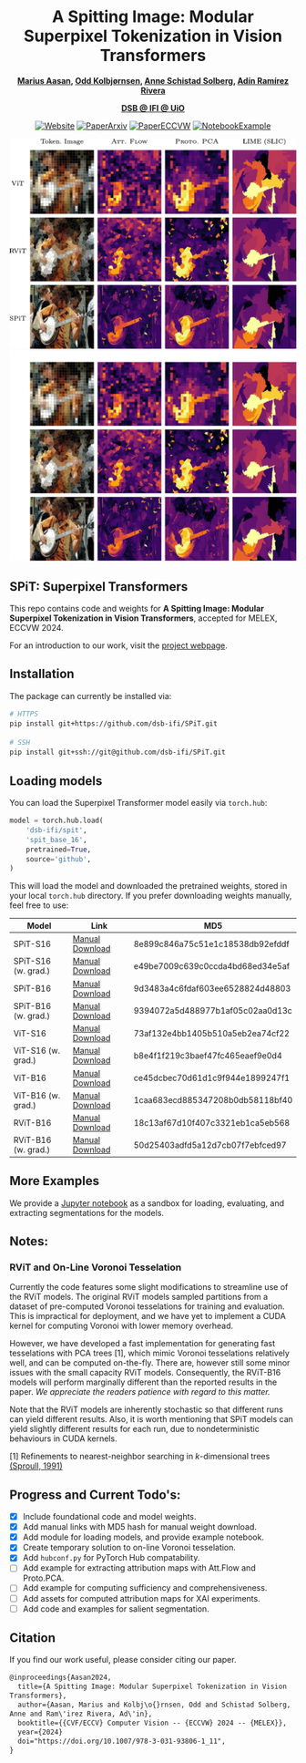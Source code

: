 <div align="center">

# A Spitting Image: Modular Superpixel Tokenization in Vision Transformers

**[Marius Aasan](https://www.mn.uio.no/ifi/english/people/aca/mariuaas/), [Odd Kolbjørnsen](https://www.mn.uio.no/math/english/people/aca/oddkol/), [Anne Schistad Solberg](https://www.mn.uio.no/ifi/english/people/aca/anne/), [Adín Ramírez Rivera](https://www.mn.uio.no/ifi/english/people/aca/adinr/)** <br>


**[DSB @ IFI @ UiO](https://www.mn.uio.no/ifi/english/research/groups/dsb/)** <br>

[![Website](https://img.shields.io/badge/Website-green)](https://dsb-ifi.github.io/SPiT/)
[![PaperArxiv](https://img.shields.io/badge/Paper-arXiv-red)](https://arxiv.org/abs/2408.07680)
[![PaperECCVW](https://img.shields.io/badge/Paper-ECCVW_2024-blue)](https://doi.org/10.1007/978-3-031-93806-1_11)
[![NotebookExample](https://img.shields.io/badge/Notebook-Example-orange)](https://nbviewer.jupyter.org/github/dsb-ifi/SPiT/blob/main/notebooks/eval_in1k.ipynb) <br>

![SPiT Figure 1](/assets/fig1.png#gh-light-mode-only "Examples of feature maps from SPiT-B16")
![SPiT Figure 1](/assets/fig1_dark.png#gh-dark-mode-only "Examples of feature maps from SPiT-B16")

</div>

## SPiT: Superpixel Transformers

This repo contains code and weights for **A Spitting Image: Modular Superpixel Tokenization in Vision Transformers**, accepted for MELEX, ECCVW 2024.

For an introduction to our work, visit the [project webpage](https://dsb-ifi.github.io/SPiT/). 

## Installation

The package can currently be installed via:

```bash
# HTTPS
pip install git+https://github.com/dsb-ifi/SPiT.git

# SSH
pip install git+ssh://git@github.com/dsb-ifi/SPiT.git
```

## Loading models

You can load the Superpixel Transformer model easily via `torch.hub`:

```python
model = torch.hub.load(
    'dsb-ifi/spit', 
    'spit_base_16',
    pretrained=True,
    source='github',
)
```

This will load the model and downloaded the pretrained weights, stored in your local `torch.hub` directory. 
If you prefer downloading weights manually, feel free to use:

| Model | Link | MD5 |
|-|-|-|
| SPiT-S16 | [Manual Download](https://uio-my.sharepoint.com/:u:/g/personal/mariuaas_uio_no/EZ57Sad2uf9Dizwm3VYhvw4BVdHOxsEJcgyf4vgKsdmgZg) |8e899c846a75c51e1c18538db92efddf|
| SPiT-S16 (w. grad.) | [Manual Download](https://uio-my.sharepoint.com/:u:/g/personal/mariuaas_uio_no/Eb9FViSwap5JqYe1mtlC3jQBE-nAMG88MfJfmypT_J8r0Q) |e49be7009c639c0ccda4bd68ed34e5af|
| SPiT-B16 | [Manual Download](https://uio-my.sharepoint.com/:u:/g/personal/mariuaas_uio_no/EXhsshO-DvlIii87kyyEVtoBRFbZaTp8SqTgDJhQ1iQIBw) |9d3483a4c6fdaf603ee6528824d48803|
| SPiT-B16 (w. grad.) | [Manual Download](https://uio-my.sharepoint.com/:u:/g/personal/mariuaas_uio_no/EcahlrAzXZ5Bsozrqs4dWLABHFX-V5VH8jQR5ygHhZH30A) |9394072a5d488977b1af05c02aa0d13c|
| ViT-S16 | [Manual Download](https://uio-my.sharepoint.com/:u:/g/personal/mariuaas_uio_no/EWqHDQvY5V5PjKkMmO5fcFEBKuN6WTfr4a99u8vpNT67WQ) |73af132e4bb1405b510a5eb2ea74cf22|
| ViT-S16 (w. grad.)    | [Manual Download](https://uio-my.sharepoint.com/:u:/g/personal/mariuaas_uio_no/EenEECYQaQZFl_GeU2N9q7YB-XOHNyaJXHnC74qREU3cSQ) |b8e4f1f219c3baef47fc465eaef9e0d4|
| ViT-B16 | [Manual Download](https://uio-my.sharepoint.com/:u:/g/personal/mariuaas_uio_no/EUWJM_RY9IRPvM9dsp2Zzi8B6ZOnhQ_C666TMESzmAQ0sQ) |ce45dcbec70d61d1c9f944e1899247f1|
| ViT-B16 (w. grad.)    | [Manual Download](https://uio-my.sharepoint.com/:u:/g/personal/mariuaas_uio_no/EdGx5GaXRshPpOh0gsCHU4cBeZ0FxexzuBm7vTtm67nuTw) |1caa683ecd885347208b0db58118bf40|
| RViT-B16 | [Manual Download](https://uio-my.sharepoint.com/:u:/g/personal/mariuaas_uio_no/Ed9R0bQOmslLiPnFX_P0hRoBUf_zQ4pfHXZ3BpQ4iW8JYA) |18c13af67d10f407c3321eb1ca5eb568|
| RViT-B16 (w. grad.) | [Manual Download](https://uio-my.sharepoint.com/:u:/g/personal/mariuaas_uio_no/EflpV7TP04RKmxg1qfiNovUBo149q0P9j4tmoOTQ-NkV-Q) |50d25403adfd5a12d7cb07f7ebfced97|


## More Examples

We provide a [Jupyter notebook](https://nbviewer.jupyter.org/github/dsb-ifi/SPiT/blob/main/notebooks/eval_in1k.ipynb) as a sandbox for loading, evaluating, and extracting segmentations for the models. 

## Notes:

### RViT and On-Line Voronoi Tesselation

Currently the code features some slight modifications to streamline use of the RViT models. The original RViT models sampled partitions from a dataset of pre-computed Voronoi tesselations for training and evaluation. This is impractical for deployment, and we have yet to implement a CUDA kernel for computing Voronoi with lower memory overhead.

However, we have developed a fast implementation for generating fast tesselations with PCA trees [1], which mimic Voronoi tesselations relatively well, and can be computed on-the-fly. There are, however still some minor issues with the small capacity RViT models. Consequently, the RViT-B16 models will perform marginally different than the reported results in the paper. *We appreciate the readers patience with regard to this matter.*

Note that the RViT models are inherently stochastic so that different runs can yield different results. Also, it is worth mentioning that SPiT models can yield slightly different results for each run, due to nondeterministic behaviours in CUDA kernels.


[1] Refinements to nearest-neighbor searching in $k$-dimensional trees [(Sproull, 1991)](https://doi.org/10.1007/BF01759061)

## Progress and Current Todo's:

- [X] Include foundational code and model weights.
- [X] Add manual links with MD5 hash for manual weight download.
- [X] Add module for loading models, and provide example notebook.
- [X] Create temporary solution to on-line Voronoi tesselation.
- [X] Add `hubconf.py` for PyTorch Hub compatability.
- [ ] Add example for extracting attribution maps with Att.Flow and Proto.PCA.
- [ ] Add example for computing sufficiency and comprehensiveness.
- [ ] Add assets for computed attribution maps for XAI experiments.
- [ ] Add code and examples for salient segmentation.

## Citation

If you find our work useful, please consider citing our paper.

```
@inproceedings{Aasan2024,
  title={A Spitting Image: Modular Superpixel Tokenization in Vision Transformers},
  author={Aasan, Marius and Kolbj\o{}rnsen, Odd and Schistad Solberg, Anne and Ram\'irez Rivera, Ad\'in},
  booktitle={{CVF/ECCV} Computer Vision -- {ECCVW} 2024 -- {MELEX}},
  year={2024}
  doi="https://doi.org/10.1007/978-3-031-93806-1_11",
}
```
